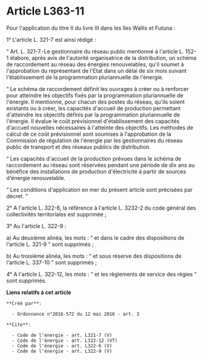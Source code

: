 # Article L363-11

Pour l'application du titre II du livre III dans les îles Wallis et Futuna : 

1° L'article L. 321-7 est ainsi rédigé : 

“ Art. L. 321-7.-Le gestionnaire du réseau public mentionné à l'article L. 152-1 élabore, après avis de l'autorité
organisatrice de la distribution, un schéma de raccordement au réseau des énergies renouvelables, qu'il soumet à
l'approbation du représentant de l'Etat dans un délai de six mois suivant l'établissement de la programmation pluriannuelle
de l'énergie. 

“ Le schéma de raccordement définit les ouvrages à créer ou à renforcer pour atteindre les objectifs fixés par la
programmation pluriannuelle de l'énergie. Il mentionne, pour chacun des postes du réseau, qu'ils soient existants ou à créer,
les capacités d'accueil de production permettant d'atteindre les objectifs définis par la programmation pluriannuelle de
l'énergie. Il évalue le coût prévisionnel d'établissement des capacités d'accueil nouvelles nécessaires à l'atteinte des
objectifs. Les méthodes de calcul de ce coût prévisionnel sont soumises à l'approbation de la Commission de régulation de
l'énergie par les gestionnaires du réseau public de transport et des réseaux publics de distribution. 

“ Les capacités d'accueil de la production prévues dans le schéma de raccordement au réseau sont réservées pendant une
période de dix ans au bénéfice des installations de production d'électricité à partir de sources d'énergie renouvelable. 

“ Les conditions d'application en mer du présent article sont précisées par décret. ” 

2° A l'article L. 322-6, la référence à l'article L. 3232-2 du code général des collectivités territoriales est supprimée ; 

3° Au l'article L. 322-9 : 

a) Au deuxième alinéa, les mots : “ et dans le cadre des dispositions de l'article L. 321-9 ” sont supprimés ; 

b) Au troisième alinéa, les mots : “ et sous réserve des dispositions de l'article L. 337-10 ” sont supprimés ; 

4° A l'article L. 322-12, les mots : “ et les règlements de service des régies ” sont supprimés.

**Liens relatifs à cet article**

	**Créé par**:

	  - Ordonnance n°2016-572 du 12 mai 2016 - art. 3

	**Cite**:

	  - Code de l'énergie - art. L321-7 (V)
	  - Code de l'énergie - art. L322-12 (VT)
	  - Code de l'énergie - art. L322-6 (V)
	  - Code de l'énergie - art. L322-9 (V)
